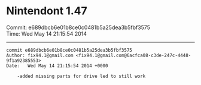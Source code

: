# Nintendont 1.47
Commit: e689dbcb6e01b8ce0c0481b5a25dea3b5fbf3575  
Time: Wed May 14 21:15:54 2014   

-----

```
commit e689dbcb6e01b8ce0c0481b5a25dea3b5fbf3575
Author: fix94.1@gmail.com <fix94.1@gmail.com@6acfca08-c3de-247c-4448-9f1a92385553>
Date:   Wed May 14 21:15:54 2014 +0000

    -added missing parts for drive led to still work
```
